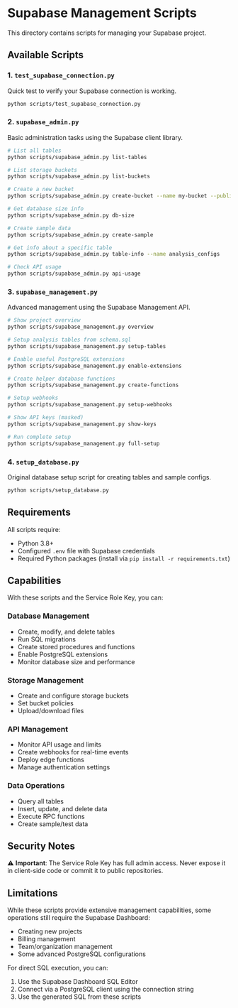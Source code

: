 # Supabase Management Scripts

This directory contains scripts for managing your Supabase project.

## Available Scripts

### 1. `test_supabase_connection.py`
Quick test to verify your Supabase connection is working.

```bash
python scripts/test_supabase_connection.py
```

### 2. `supabase_admin.py`
Basic administration tasks using the Supabase client library.

```bash
# List all tables
python scripts/supabase_admin.py list-tables

# List storage buckets
python scripts/supabase_admin.py list-buckets

# Create a new bucket
python scripts/supabase_admin.py create-bucket --name my-bucket --public

# Get database size info
python scripts/supabase_admin.py db-size

# Create sample data
python scripts/supabase_admin.py create-sample

# Get info about a specific table
python scripts/supabase_admin.py table-info --name analysis_configs

# Check API usage
python scripts/supabase_admin.py api-usage
```

### 3. `supabase_management.py`
Advanced management using the Supabase Management API.

```bash
# Show project overview
python scripts/supabase_management.py overview

# Setup analysis tables from schema.sql
python scripts/supabase_management.py setup-tables

# Enable useful PostgreSQL extensions
python scripts/supabase_management.py enable-extensions

# Create helper database functions
python scripts/supabase_management.py create-functions

# Setup webhooks
python scripts/supabase_management.py setup-webhooks

# Show API keys (masked)
python scripts/supabase_management.py show-keys

# Run complete setup
python scripts/supabase_management.py full-setup
```

### 4. `setup_database.py`
Original database setup script for creating tables and sample configs.

```bash
python scripts/setup_database.py
```

## Requirements

All scripts require:
- Python 3.8+
- Configured `.env` file with Supabase credentials
- Required Python packages (install via `pip install -r requirements.txt`)

## Capabilities

With these scripts and the Service Role Key, you can:

### Database Management
- Create, modify, and delete tables
- Run SQL migrations
- Create stored procedures and functions
- Enable PostgreSQL extensions
- Monitor database size and performance

### Storage Management
- Create and configure storage buckets
- Set bucket policies
- Upload/download files

### API Management
- Monitor API usage and limits
- Create webhooks for real-time events
- Deploy edge functions
- Manage authentication settings

### Data Operations
- Query all tables
- Insert, update, and delete data
- Execute RPC functions
- Create sample/test data

## Security Notes

⚠️ **Important**: The Service Role Key has full admin access. Never expose it in client-side code or commit it to public repositories.

## Limitations

While these scripts provide extensive management capabilities, some operations still require the Supabase Dashboard:
- Creating new projects
- Billing management
- Team/organization management
- Some advanced PostgreSQL configurations

For direct SQL execution, you can:
1. Use the Supabase Dashboard SQL Editor
2. Connect via a PostgreSQL client using the connection string
3. Use the generated SQL from these scripts